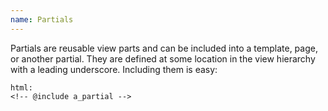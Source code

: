 ```yaml
---
name: Partials
---
```


Partials are reusable view parts and can be included into a template, page, or another partial. They are defined at some location in the view hierarchy with a leading underscore. Including them is easy:

    html:
    <!-- @include a_partial -->
